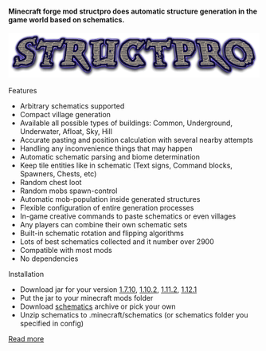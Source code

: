 #### Minecraft forge mod structpro does automatic structure generation in the game world based on schematics.

![](web/logo.png)

Features
+ Arbitrary schematics supported
+ Compact village generation
+ Available all possible types of buildings: Common, Underground, Underwater, Afloat, Sky, Hill
+ Accurate pasting and position calculation with several nearby attempts
+ Handling any inconvenience things that may happen
+ Automatic schematic parsing and biome determination
+ Keep tile entities like in schematic (Text signs, Command blocks, Spawners, Chests, etc)
+ Random chest loot
+ Random mobs spawn-control
+ Automatic mob-population inside generated structures
+ Flexible configuration of entire generation processes
+ In-game creative commands to paste schematics or even villages
+ Any players can combine their own schematic sets
+ Built-in schematic rotation and flipping algorithms
+ Lots of best schematics collected and it number over 2900
+ Compatible with most mods
+ No dependencies

Installation
+ Download jar for your version [1.7.10](builds/1.7.10/bin/structpro-3.9-1.7.10.jar?raw=true), [1.10.2](builds/1.10.2/bin/structpro-3.9-1.10.2.jar?raw=true), [1.11.2](builds/1.11.2/bin/structpro-3.9-1.11.2.jar?raw=true), [1.12.1](builds/1.12.1/bin/structpro-3.9-1.12.1.jar?raw=true)
+ Put the jar to your minecraft mods folder
+ Download [schematics](schematics/schematics.zip) archive or pick your own
+ Unzip schematics to .minecraft/schematics (or schematics folder you specified in config)

[Read more](http://htmlpreview.github.io/?https://raw.githubusercontent.com/ternsip/StructPro/master/web/index.html)
